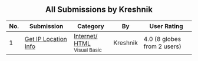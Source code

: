 ﻿<div align="center">

## All Submissions by Kreshnik

</div>

No.  | Submission | Category | By   | User Rating
---- | ---------- | -------- | ---- | -----------
1 | [Get IP Location Info<br />](https://github.com/Planet-Source-Code/kreshnik-get-ip-location-info__1-73132) | [Internet/ HTML<br /><sup>Visual Basic</sup>](../ByCategory/internet-html__1-34.md) | Kreshnik | 4.0 (8 globes from 2 users)
